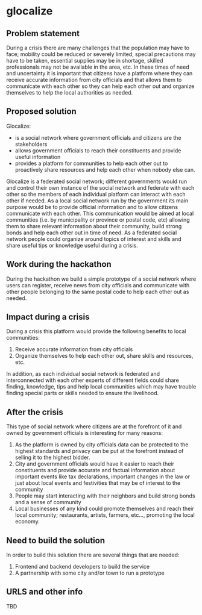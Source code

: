 # glocalize

## Problem statement

During a crisis there are many challenges that the population may have to face; mobility could be reduced or severely limited, special precautions may have to be taken, essential supplies may be in shortage, skilled professionals may not be available in the area, etc. In these times of need and uncertainty it is important that citizens have a platform where they can receive accurate information from city officials and that allows them to communicate with each other so they can help each other out and organize themselves to help the local authorities as needed.

## Proposed solution

Glocalize:

- is a social network where government officials and citizens are the stakeholders
- allows government officials to reach their constituents and provide useful information
- provides a platform for communities to help each other out to proactively share resources and help each other when nobody else can.

Glocalize is a federated social network; different governments would run and control their own instance of the social network and federate with each other so the members of each individual platform can interact with each other if needed. As a local social network run by the government its main purpose would be to provide official information and to allow citizens communicate with each other. This communication would be aimed at local communities (i.e. by municipality or province or postal code, etc) allowing them to share relevant information about their community, build strong bonds and help each other out in time of need. As a federated social network people could organize around topics of interest and skills and share useful tips or knowledge useful during a crisis.

## Work during the hackathon

During the hackathon we build a simple prototype of a social network where users can register, receive news from city officials and communicate with other people belonging to the same postal code to help each other out as needed.

## Impact during a crisis

During a crisis this platform would provide the following benefits to local communities:

1. Receive accurate information from city officials
2. Organize themselves to help each other out, share skills and resources, etc.

In addition, as each individual social network is federated and interconnected with each other experts of different fields could share finding, knowledge, tips and help local communities which may have trouble finding special parts or skills needed to ensure the livelihood.

## After the crisis

This type of social network where citizens are at the forefront of it and owned by government officials is interesting for many reasons:

1. As the platform is owned by city officials data can be protected to the highest standards and privacy can be put at the forefront instead of selling it to the highest bidder.
2. City and government officials would have it easier to reach their constituents and provide accurate and factual information about important events like tax declarations, important changes in the law or just about local events and festivities that may be of interest to the community
3. People may start interacting with their neighbors and build strong bonds and a sense of community
4. Local businesses of any kind could promote themselves and reach their local community; restaurants, artists, farmers, etc..., promoting the local economy.

## Need to build the solution

In order to build this solution there are several things that are needed:

1. Frontend and backend developers to build the service
2. A partnership with some city and/or town to run a prototype

## URLS and other info

TBD

